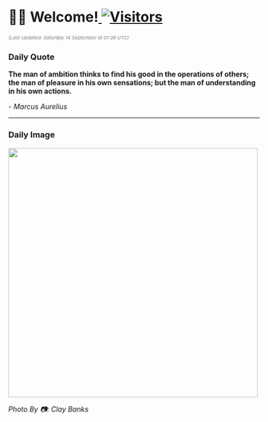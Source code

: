 <h1>👋🏽 Welcome!<a href="https://github.com/OmitNomis/"> <img src="https://visitor-badge.laobi.icu/badge?page_id=OmitNomis" alt="Visitors"></a></h1>

<i><p style="font-size: 0.6rem; color:gray">(Last Updated: Saturday 14 September at 01:36 UTC)</p></i>

<h3> Daily Quote </h3>
<b><p>The man of ambition thinks to find his good in the operations of others; the man of pleasure in his own sensations; but the man of understanding in his own actions.</p></b>
<i><caption style="font-size: 0.8rem; color:gray;">- Marcus Aurelius</caption></i>


<hr>

<h3>Daily Image</h3>
<a href="https://images.unsplash.com/photo-1724931498964-a1f392ba9ace?crop=entropy&cs=srgb&fm=jpg&ixid=M3w2MjM3MzF8MHwxfHJhbmRvbXx8fHx8fHx8fDE3MjYyNzc3NzN8&ixlib=rb-4.0.3&q=85" target="_blank"><img style="height:500px;" src=https://images.unsplash.com/photo-1724931498964-a1f392ba9ace?crop=entropy&cs=srgb&fm=jpg&ixid=M3w2MjM3MzF8MHwxfHJhbmRvbXx8fHx8fHx8fDE3MjYyNzc3NzN8&ixlib=rb-4.0.3&q=85"/></a>

<i><caption style="font-size: 0.8rem; color:gray;"> Photo By 📷: Clay Banks</caption></i>
